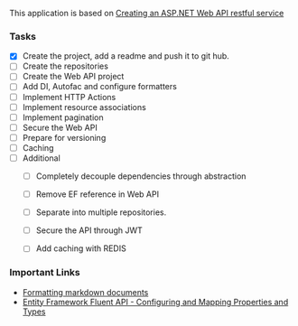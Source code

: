 This application is based on [Creating an ASP.NET Web API restful service](http://bitoftech.net/2013/11/25/detailed-tutorial-building-asp-net-web-api-restful-service)

### Tasks
- [x] Create the project, add a readme and push it to git hub.
- [ ] Create the repositories   
- [ ] Create the Web API project
- [ ] Add DI, Autofac and configure formatters
- [ ] Implement HTTP Actions
- [ ] Implement resource associations
- [ ] Implement pagination
- [ ] Secure the Web API
- [ ] Prepare for versioning
- [ ] Caching
- [ ] Additional
   - [ ] Completely decouple dependencies through abstraction
   - [ ] Remove EF reference in Web API
   - [ ] Separate into multiple repositories.   
   - [ ] Secure the API through JWT
   - [ ] Add caching with REDIS
	 	 

### Important Links
- [Formatting markdown documents](https://help.github.com/articles/basic-writing-and-formatting-syntax/#headings)
- [Entity Framework Fluent API - Configuring and Mapping Properties and Types](https://msdn.microsoft.com/en-us/data/jj591617.aspx)